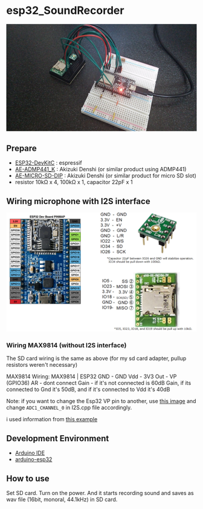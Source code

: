 # esp32_SoundRecorder
![board](doc/DSC_0074.JPG)

## Prepare
- [ESP32-DevKitC](https://www.espressif.com/en/products/hardware/esp32-devkitc/overview)  : espressif
- [AE-ADMP441_K](http://akizukidenshi.com/catalog/g/gK-06864/) : Akizuki Denshi (or similar product using ADMP441)
- [AE-MICRO-SD-DIP](http://akizukidenshi.com/catalog/g/gK-05488/) : Akizuki Denshi (or similar product for micro SD slot)
- resistor 10kΩ x 4, 100kΩ x 1, capacitor 22pF x 1

## Wiring microphone with I2S interface
![wiring1](doc/wiring.png)

### Wiring MAX9814 (without I2S interface)

The SD card wiring is the same as above (for my sd card adapter, pullup resistors weren't necessary)

MAX9814 Wiring:
MAX9814 |   ESP32
GND - GND
Vdd - 3V3
Out - VP (GPIO36)
AR - dont connect
Gain - if it's not connected is 60dB Gain, if its connected to Gnd it's 50dB, and if it's connected to Vdd it's 40dB

Note: if you want to change the Esp32 VP pin to another, use [this image](https://lastminuteengineers.com/wp-content/uploads/arduino/ESP32-Development-Board-Pinout.png) and change `ADC1_CHANNEL_0` in I2S.cpp file accordingly.

i used information from [this example](https://github.com/espressif/esp-idf/blob/master/examples/peripherals/i2s_adc_dac/main/app_main.c)

## Development Environment
- [Arduino IDE](https://www.arduino.cc/en/main/software)
- [arduino-esp32](https://github.com/espressif/arduino-esp32)

## How to use
Set SD card. Turn on the power. And it starts recording sound and saves as wav file (16bit, monoral, 44.1kHz) in SD card.
